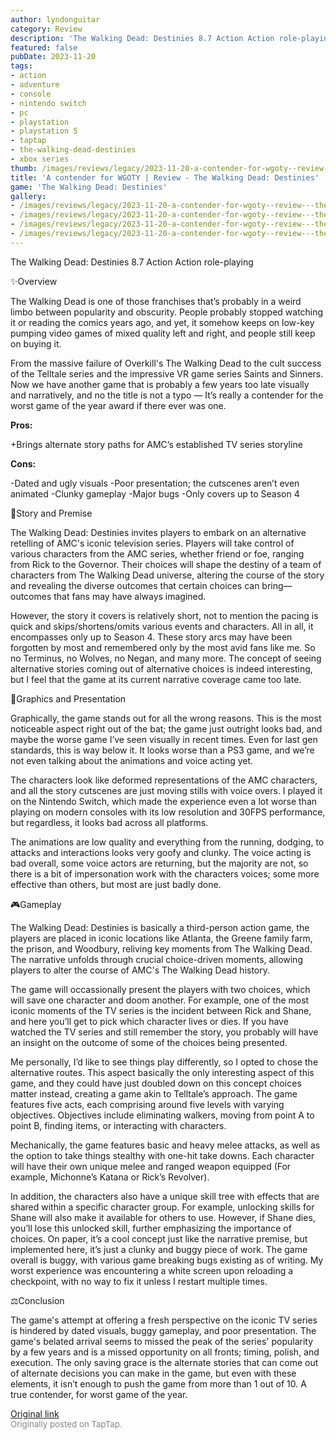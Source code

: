```yaml
---
author: lyndonguitar
category: Review
description: 'The Walking Dead: Destinies 8.7 Action Action role-playing'
featured: false
pubDate: 2023-11-20
tags:
- action
- adventure
- console
- nintendo switch
- pc
- playstation
- playstation 5
- taptap
- the-walking-dead-destinies
- xbox series
thumb: /images/reviews/legacy/2023-11-20-a-contender-for-wgoty--review---the-walking-dead-destinies-0.avif
title: 'A contender for WGOTY | Review - The Walking Dead: Destinies'
game: 'The Walking Dead: Destinies'
gallery:
- /images/reviews/legacy/2023-11-20-a-contender-for-wgoty--review---the-walking-dead-destinies-0.avif
- /images/reviews/legacy/2023-11-20-a-contender-for-wgoty--review---the-walking-dead-destinies-1.avif
- /images/reviews/legacy/2023-11-20-a-contender-for-wgoty--review---the-walking-dead-destinies-2.avif
- /images/reviews/legacy/2023-11-20-a-contender-for-wgoty--review---the-walking-dead-destinies-3.avif
---
```

The Walking Dead: Destinies
8.7
Action
Action role-playing

✨Overview

The Walking Dead is one of those franchises that’s probably in a weird limbo between popularity and obscurity. People probably stopped watching it or reading the comics years ago, and yet, it somehow keeps on low-key pumping video games of mixed quality left and right, and people still keep on buying it.

From the massive failure of Overkill's The Walking Dead to the cult success of the Telltale series and the impressive VR game series Saints and Sinners. Now we have another game that is probably a few years too late visually and narratively, and no the title is not a typo — It’s really a contender for the worst game of the year award if there ever was one.


**Pros:**


+Brings alternate story paths for AMC’s established TV series storyline


**Cons:**


-Dated and ugly visuals
-Poor presentation; the cutscenes aren’t even animated
-Clunky gameplay
-Major bugs
-Only covers up to Season 4

📖Story and Premise

The Walking Dead: Destinies invites players to embark on an alternative retelling of AMC's iconic television series. Players will take control of various characters from the AMC series, whether friend or foe, ranging from Rick to the Governor. Their choices will shape the destiny of a team of characters from The Walking Dead universe, altering the course of the story and revealing the diverse outcomes that certain choices can bring—outcomes that fans may have always imagined.

However, the story it covers is relatively short, not to mention the pacing is quick and skips/shortens/omits various events and characters. All in all, it encompasses only up to Season 4. These story arcs may have been forgotten by most and remembered only by the most avid fans like me. So no Terminus, no Wolves, no Negan, and many more. The concept of seeing alternative stories coming out of alternative choices is indeed interesting, but I feel that the game at its current narrative coverage came too late.

🎨Graphics and Presentation

Graphically, the game stands out for all the wrong reasons. This is the most noticeable aspect right out of the bat; the game just outright looks bad, and maybe the worse game I’ve seen visually in recent times. Even for last gen standards, this is way below it. It looks worse than a PS3 game, and we’re not even talking about the animations and voice acting yet.

The characters look like deformed representations of the AMC characters, and all the story cutscenes are just moving stills with voice overs. I played it on the Nintendo Switch, which made the experience even a lot worse than playing on modern consoles with its low resolution and 30FPS performance, but regardless, it looks bad across all platforms.

The animations are low quality and everything from the running, dodging, to attacks and interactions looks very goofy and clunky. The voice acting is bad overall, some voice actors are returning, but the majority are not, so there is a bit of impersonation work with the characters voices; some more effective than others, but most are just badly done.

🎮Gameplay

The Walking Dead: Destinies is basically a third-person action game, the players are placed in iconic locations like Atlanta, the Greene family farm, the prison, and Woodbury, reliving key moments from The Walking Dead. The narrative unfolds through crucial choice-driven moments, allowing players to alter the course of AMC's The Walking Dead history.

The game will occassionally present the players with two choices, which will save one character and doom another. For example, one of the most iconic moments of the TV series is the incident between Rick and Shane, and here you’ll get to pick which character lives or dies. If you have watched the TV series and still remember the story, you probably will have an insight on the outcome of some of the choices being presented.

Me personally, I’d like to see things play differently, so I opted to chose the alternative routes. This aspect basically the only interesting aspect of this game, and they could have just doubled down on this concept choices matter instead, creating a game akin to Telltale’s approach. The game features five acts, each comprising around five levels with varying objectives. Objectives include eliminating walkers, moving from point A to point B, finding items, or interacting with characters.

Mechanically, the game features basic and heavy melee attacks, as well as the option to take things stealthy with one-hit take downs. Each character will have their own unique melee and ranged weapon equipped (For example, Michonne’s Katana or Rick’s Revolver).

In addition, the characters also have a unique skill tree with effects that are shared within a specific character group. For example, unlocking skills for Shane will also make it available for others to use. However, if Shane dies, you’ll lose this unlocked skill, further emphasizing the importance of choices. On paper, it’s a cool concept just like the narrative premise, but implemented here, it’s just a clunky and buggy piece of work. The game overall is buggy, with various game breaking bugs existing as of writing. My worst experience was encountering a white screen upon reloading a checkpoint, with no way to fix it unless I restart multiple times.

⚖️Conclusion

The game's attempt at offering a fresh perspective on the iconic TV series is hindered by dated visuals, buggy gameplay, and poor presentation. The game's belated arrival seems to missed the peak of the series' popularity by a few years and is a missed opportunity on all fronts; timing, polish, and execution. The only saving grace is the alternate stories that can come out of alternate decisions you can make in the game, but even with these elements, it isn’t enough to push the game from more than 1 out of 10. A true contender, for worst game of the year.

[Original link](https://www.taptap.io/post/6571261)<br><span style="font-size: 0.95em; color: #888;">Originally posted on TapTap.</span>